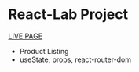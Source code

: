 # React-Lab Project

[LIVE PAGE](https://react-lab-jb9iw37vg.vercel.app/)

- Product Listing
- useState, props, react-router-dom